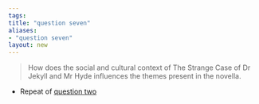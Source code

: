 ```yaml
---
tags: 
title: "question seven"
aliases:
- "question seven"
layout: new
---
```


> How does the social and cultural context of The Strange Case of Dr Jekyll and Mr Hyde influences the themes present in the novella.

- Repeat of [question two](qtwo.md)